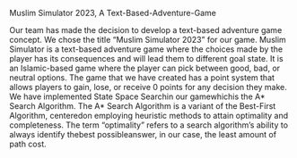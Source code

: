 Muslim Simulator 2023, A Text-Based-Adventure-Game

Our team has made the decision to develop a text-based adventure game concept. We chose the title “Muslim Simulator 2023” for our game. Muslim Simulator is a text-based adventure game where the choices made by the player has its consequences and will lead them  to  different  goal  state. It  is  an  Islamic-based  game  where  the  player  can  pick between good, bad, or neutral options. The game that we have created has a point system that allows players to gain, lose, or receive 0 points for any decision they make. We have implemented State Space Searchin our  gamewhichis the A* Search  Algorithm. The A* Search Algorithm is a variant of the Best-First Algorithm, centeredon employing heuristic methods to attain optimality and completeness. The term “optimality” refers to a search algorithm’s ability to always identify thebest  possibleanswer,  in  our  case,  the  least amount of path cost. 
